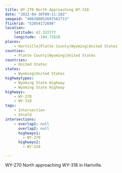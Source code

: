 ```yaml
---
title: WY-270 North Approaching WY-318
date: "2022-04-30T09:11:28Z"
imageid: "406388052697562713"
flickrid: "52054172698"
location:
    latitude: 42.322777
    longitude: -104.72618
places:
    - Hartville|Platte County|Wyoming|United States
counties:
    - Platte County|Wyoming|United States
countries:
    - United States
states:
    - Wyoming|United States
highwaytypes:
    - Wyoming State Highway
    - Wyoming State Highway
highways:
    - WY-270
    - WY-318
tags:
    - Intersection
    - Shield
intersections:
    - overlap1: null
      overlap2: null
      highways1:
        - WY-270
      highways2:
        - WY-318

---
```

WY-270 North approaching WY-318 in Hartville.